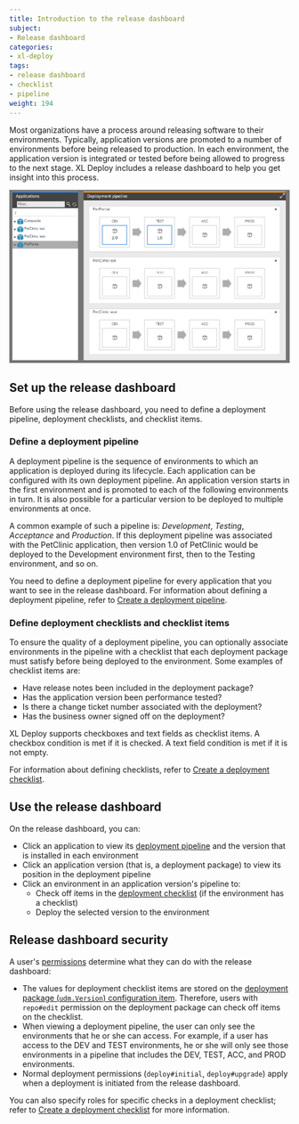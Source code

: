 ```yaml
---
title: Introduction to the release dashboard
subject:
- Release dashboard
categories:
- xl-deploy
tags:
- release dashboard
- checklist
- pipeline
weight: 194
---
```


Most organizations have a process around releasing software to their environments. Typically, application versions are promoted to a number of environments before being released to production. In each environment, the application version is integrated or tested before being allowed to progress to the next stage. XL Deploy includes a release dashboard to help you get insight into this process.

![Sample deployment pipeline](../how-to/images/deployment-pipeline.png)

## Set up the release dashboard

Before using the release dashboard, you need to define a deployment pipeline, deployment checklists, and checklist items.

### Define a deployment pipeline

A deployment pipeline is the sequence of environments to which an application is deployed during its lifecycle. Each application can be configured with its own deployment pipeline. An application version starts in the first environment and is promoted to each of the following environments in turn. It is also possible for a particular version to be deployed to multiple environments at once.

A common example of such a pipeline is:  _Development_, _Testing_, _Acceptance_ and _Production_. If this deployment pipeline was associated with the PetClinic application, then version 1.0 of PetClinic would be deployed to the Development environment first, then to the Testing environment, and so on.

You need to define a deployment pipeline for every application that you want to see in the release dashboard. For information about defining a deployment pipeline, refer to [Create a deployment pipeline](/xl-deploy/how-to/create-a-deployment-pipeline.html).

### Define deployment checklists and checklist items

To ensure the quality of a deployment pipeline, you can optionally associate environments in the pipeline with a checklist that each deployment package must satisfy before being deployed to the environment. Some examples of checklist items are:

* Have release notes been included in the deployment package?
* Has the application version been performance tested?
* Is there a change ticket number associated with the deployment?
* Has the business owner signed off on the deployment?

XL Deploy supports checkboxes and text fields as checklist items. A checkbox condition is met if it is checked. A text field condition is met if it is not empty.

For information about defining checklists, refer to [Create a deployment checklist](/xl-deploy/how-to/create-a-deployment-checklist.html).

## Use the release dashboard

On the release dashboard, you can:

* Click an application to view its [deployment pipeline](/xl-deploy/how-to/create-a-deployment-pipeline.html) and the version that is installed in each environment
* Click an application version (that is, a deployment package) to view its position in the deployment pipeline
* Click an environment in an application version's pipeline to:
    * Check off items in the [deployment checklist](/xl-deploy/how-to/create-a-deployment-checklist.html) (if the environment has a checklist)
    * Deploy the selected version to the environment

## Release dashboard security

A user's [permissions](/xl-deploy/concept/roles-and-permissions-in-xl-deploy.html#permissions) determine what they can do with the release dashboard:

* The values for deployment checklist items are stored on the [deployment package (`udm.Version`) configuration item](/xl-deploy/how-to/create-a-deployment-checklist.html#define-checklist-items-in-syntheticxml). Therefore, users with `repo#edit` permission on the deployment package can check off items on the checklist.
* When viewing a deployment pipeline, the user can only see the environments that he or she can access. For example, if a user has access to the DEV and TEST environments, he or she will only see those environments in a pipeline that includes the DEV, TEST, ACC, and PROD environments.
* Normal deployment permissions (`deploy#initial`, `deploy#upgrade`) apply when a deployment is initiated from the release dashboard.

You can also specify roles for specific checks in a deployment checklist; refer to [Create a deployment checklist](/xl-deploy/how-to/create-a-deployment-checklist.html#assign-security-roles-to-checks) for more information.
